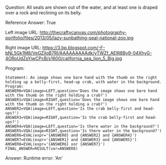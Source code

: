 Question: All seals are shown out of the water, and at least one is draped over a rock and reclining on its belly.

Reference Answer: True

Left image URL: http://thecraftycanvas.com/photography-portfolio/files/2013/05/lazy-sunbathing-seal-national-zoo.jpg

Right image URL: https://3.bp.blogspot.com/-F-bNL5Gk1M8/VeGZiloB7RI/AAAAAAAAAdk/yTWZf_AElR8By9-04XhyG-4ORoUdZsYiwCPcB/s1600/california_sea_lion_5_Big.jpg

Program:

```
Statement: An image shows one bare hand with the thumb on the right holding up a belly-first, head-up crab, with water in the background.
Program:
ANSWER0=VQA(image=LEFT,question='Does the image shows one bare hand with the thumb on the right holding a crab?')
ANSWER1=VQA(image=RIGHT,question='Does the image shows one bare hand with the thumb on the right holding a crab?')
ANSWER2=VQA(image=LEFT,question='Is the crab belly-first and head-ups?')
ANSWER3=VQA(image=RIGHT,question='Is the crab belly-first and head-ups?')
ANSWER4=VQA(image=LEFT,question='Is there water in the background?')
ANSWER5=VQA(image=RIGHT,question='Is there water in the background?')
ANSWER6=EVAL(expr='{ANSWER0} and {ANSWER2} and {ANSWER4}')
ANSWER7=EVAL(expr='{ANSWER1} and {ANSWER3} and {ANSWER5}')
ANSWER8=EVAL(expr='{ANSWER6} xor {ANSWER7}')
FINAL_ANSWER=RESULT(var=ANSWER8)
```
Answer: Runtime error: 'An'

